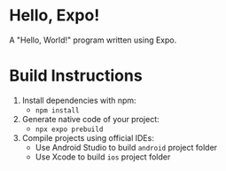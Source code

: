 # Hello, Expo!
A "Hello, World!" program written using Expo.

# Build Instructions
1. Install dependencies with npm:
    * ``npm install``
2. Generate native code of your project:
    * ``npx expo prebuild``
3. Compile projects using official IDEs:
    * Use Android Studio to build ``android`` project folder
    * Use Xcode to build ``ios`` project folder